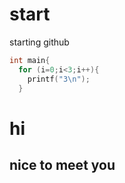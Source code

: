 # start
starting github
```c
int main{
  for (i=0;i<3;i++){
    printf("3\n");
  }
```

# hi
## nice to meet you
